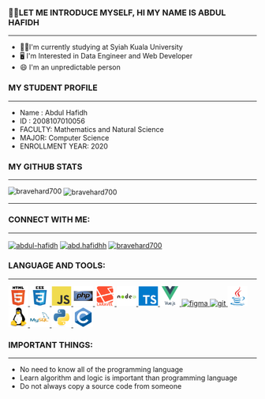 ### 👨‍🔬LET ME INTRODUCE MYSELF, HI MY NAME IS ABDUL HAFIDH
<hr>
<ul>
<li>  👨‍🎓I'm currently studying at Syiah Kuala University
<li>  🖥️ I'm Interested in Data Engineer and Web Developer
<li>  😄 I'm an unpredictable person
</ul>

### MY STUDENT PROFILE
<hr>
<ul> 
<li> Name : Abdul Hafidh
<li> ID  : 2008107010056
<li> FACULTY: Mathematics and Natural Science
<li> MAJOR: Computer Science
<li> ENROLLMENT YEAR: 2020 
</ul>

### MY GITHUB STATS
<hr>
<p><img align="left" src="https://github-readme-stats.vercel.app/api/top-langs?username=bravehard700&show_icons=true&locale=en&layout=compact&theme=dracula" alt="bravehard700" /></p>
<p>&nbsp;<img align="center" src="https://github-readme-stats.vercel.app/api?username=bravehard700&show_icons=true&locale=en&theme=synthwave" alt="bravehard700" /></p>
<hr>

<h3 align="left"><b>CONNECT WITH ME:</b></h3>
<hr>
<p align="left">
<a href="https://linkedin.com/in/abdul-hafidh" target="blank"><img align="center" src="https://raw.githubusercontent.com/rahuldkjain/github-profile-readme-generator/master/src/images/icons/Social/linked-in-alt.svg" alt="abdul-hafidh" height="30" width="40" /></a>
<a href="https://instagram.com/abd.hafidhh" target="blank"><img align="center" src="https://raw.githubusercontent.com/rahuldkjain/github-profile-readme-generator/master/src/images/icons/Social/instagram.svg" alt="abd.hafidhh" height="30" width="40" /></a>
<a href="https://discord.gg/bravehard700" target="blank"><img align="center" src="https://raw.githubusercontent.com/rahuldkjain/github-profile-readme-generator/master/src/images/icons/Social/discord.svg" alt="bravehard700" height="30" width="40" /></a>
</p>

<h3 align="left"><b>LANGUAGE AND TOOLS:</b></h3>
<hr>
<p align="left"><a href="https://www.w3.org/html/" target="_blank"> <img src="https://raw.githubusercontent.com/devicons/devicon/master/icons/html5/html5-original-wordmark.svg" alt="html5" width="40" height="40"/> </a> <a href="https://www.w3schools.com/css/" target="_blank"> <img src="https://raw.githubusercontent.com/devicons/devicon/master/icons/css3/css3-original-wordmark.svg" alt="css3" width="40" height="40"/> </a> 
<a href="https://developer.mozilla.org/en-US/docs/Web/JavaScript" target="_blank"> <img src="https://raw.githubusercontent.com/devicons/devicon/master/icons/javascript/javascript-original.svg" alt="javascript" width="40" height="40"/> <a href="https://www.php.net" target="_blank"> <img src="https://raw.githubusercontent.com/devicons/devicon/master/icons/php/php-original.svg" alt="php" width="40" height="40"/> </a> <a href="https://laravel.com/" target="_blank"> <img src="https://raw.githubusercontent.com/devicons/devicon/master/icons/laravel/laravel-plain-wordmark.svg" alt="laravel" width="40" height="40"/> </a> <a href="https://nodejs.org" target="_blank"> <img src="https://raw.githubusercontent.com/devicons/devicon/master/icons/nodejs/nodejs-original-wordmark.svg" alt="nodejs" width="40" height="40"/> </a> <a href="https://www.typescriptlang.org/" target="_blank"> <img src="https://raw.githubusercontent.com/devicons/devicon/master/icons/typescript/typescript-original.svg" alt="typescript" width="40" height="40"/> </a> <a href="https://vuejs.org/" target="_blank"> <img src="https://raw.githubusercontent.com/devicons/devicon/master/icons/vuejs/vuejs-original-wordmark.svg" alt="vuejs" width="40" height="40"/> </a> </a> <a href="https://www.figma.com/" target="_blank"> <img src="https://www.vectorlogo.zone/logos/figma/figma-icon.svg" alt="figma" width="40" height="40"/> </a> <a href="https://git-scm.com/" target="_blank"> <img src="https://www.vectorlogo.zone/logos/git-scm/git-scm-icon.svg" alt="git" width="40" height="40"/> </a>  <a href="https://www.java.com" target="_blank"> <img src="https://raw.githubusercontent.com/devicons/devicon/master/icons/java/java-original.svg" alt="java" width="40" height="40"/> </a>  <a href="https://www.linux.org/" target="_blank"> <img src="https://raw.githubusercontent.com/devicons/devicon/master/icons/linux/linux-original.svg" alt="linux" width="40" height="40"/> </a> <a href="https://www.mysql.com/" target="_blank"> <img src="https://raw.githubusercontent.com/devicons/devicon/master/icons/mysql/mysql-original-wordmark.svg" alt="mysql" width="40" height="40"/> </a> <a href="https://www.python.org" target="_blank"> <img src="https://raw.githubusercontent.com/devicons/devicon/master/icons/python/python-original.svg" alt="python" width="40" height="40"/> </a> <a href="https://www.cprogramming.com/" target="_blank"> <img src="https://raw.githubusercontent.com/devicons/devicon/master/icons/c/c-original.svg" alt="c" width="40" height="40"/> </a> </p>

### IMPORTANT THINGS:
<hr>
<ul>
  <li>No need to know all of the programming language </li>
  <li>Learn algorithm and logic is important than programming language </li>
  <li>Do not always copy a source code from someone </li>
</ul>
